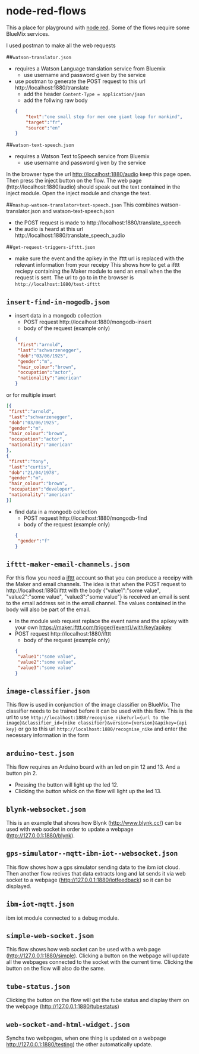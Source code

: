 # node-red-flows

This a place for playground with [node red](http://nodered.org/). Some of the flows require some BlueMix services.

I used postman to make all the web requests

##`watson-translator.json`
* requires a Watson Language translation service from Bluemix
  * use username and password given by the service
* use postman to generate the POST request to this url http://localhost:1880/translate
  * add the header `Content-Type = application/json`
  * add the follwing raw body
  ```json
  {
      "text":"one small step for men one giant leap for mankind",
      "target":"fr",
      "source":"en"
  }
  ```

##`watson-text-speech.json`
* requires a Watson Text toSpeech service from Bluemix
  * use username and password given by the service

In the browser type the url [http://localhost:1880/audio](http://localhost:1880/audio) keep this page open.
Then press the inject button on the flow. The web page (http://localhost:1880/audio) should speak out the text contained in the inject module. Open the inject module and change the text.


##`mashup-watson-translator+text-speech.json`
This combines watson-translator.json and watson-text-speech.json
* the POST request is made to http://localhost:1880/translate_speech
* the audio is heard at this url http://localhost:1880/translate_speech_audio
 
##`get-request-triggers-ifttt.json`
* make sure the event and the apikey in the ifttt url is replaced with the relevant information from your receipy
This shows how to get a ifttt reciepy containing the Maker module to send an email when the the request is sent.
The url to go to in the browser is `http://localhost:1880/test-ifttt`

## `insert-find-in-mogodb.json`
* insert data in a mongodb collection
  * POST request http://localhost:1880/mongodb-insert
  * body of the request (example only)
   ```json
   {
   	"first":"arnold",
   	"last":"schwarzenegger",
   	"dob":"03/06/1925",
   	"gender":"m",
   	"hair_colour":"brown",
   	"occupation":"actor",
   	"nationality":"american"
   }
   ```
or for multiple insert
   ```json
   [{
   	"first":"arnold",
   	"last":"schwarzenegger",
   	"dob":"03/06/1925",
   	"gender":"m",
   	"hair_colour":"brown",
   	"occupation":"actor",
   	"nationality":"american"
   },
   {
   	"first":"tony",
   	"last":"curtis",
   	"dob":"21/04/1978",
   	"gender":"m",
   	"hair_colour":"brown",
   	"occupation":"developer",
   	"nationality":"american"
   }]
   ```
   
* find data in a mongodb collection
  * POST request http://localhost:1880/mongodb-find
  * body of the request (example only)
   ```json
   {
    "gender":"f"
   }
   ```

## `ifttt-maker-email-channels.json`
For this flow you need a [ifttt](https://ifttt.com/) account so that you can produce a receipy with the Maker and email channels. The idea is that when the POST request to http://localhost:1880/ifttt with the body {"value1":"some value", "value2":"some value", "value3":"some value"} is received an email is sent to the email address set in the email channel. The values contained in the body will also be part of the email.
* In the module web request replace the event name and the apikey with your own 
https://maker.ifttt.com/trigger/{event}/with/key/apikey
* POST request http://localhost:1880/ifttt
  * body of the request (example only)
   ```json
   {
    "value1":"some value", 
    "value2":"some value", 
    "value3":"some value"
   }
   ```

## `image-classifier.json`
This flow is used in conjunction of the image classifier on BlueMix. The classifier needs to be trained before it can be used with this flow.
This is the url to use
`http://localhost:1880/recognise_nike?url={url to the image}&classifier_id={nike classifier}&version={version}&apikey={api key}`
or go to this url 
`http://localhost:1880/recognise_nike` 
and enter the necessary information in the form

## `arduino-test.json`
This flow requires an Arduino board with an led on pin 12 and 13. And a button pin 2.

* Pressing the button will light up the led 12.
* Clicking the button whick on the flow will light up the led 13.

## `blynk-websocket.json`
This is an example that shows how Blynk (http://www.blynk.cc/) can be used with web socket in order to update a webpage (http://127.0.0.1:1880/blynk).

## `gps-simulator--mqtt-ibm-iot--websocket.json`
This flow shows how a gps simulator sending data to the ibm iot cloud. Then another flow recives that data extracts long and lat sends it via web socket to a webpage (http://127.0.0.1:1880/iotfeedback) so it can be displayed.

## `ibm-iot-mqtt.json`
ibm iot module connected to a debug module.

## `simple-web-socket.json`
This flow shows how web socket can be used with a web page (http://127.0.0.1:1880/simple).
Clicking a button on the webpage will update all the webpages connected to the socket with the current time. Clicking the button on the flow will also do the same.

## `tube-status.json`
Clicking the button on the flow will get the tube status and display them on the webpage (http://127.0.0.1:1880/tubestatus)

## `web-socket-and-html-widget.json`
Synchs two webpages, when one thing is updated on a webpage http://127.0.0.1:1880/testing) the other automatically update.